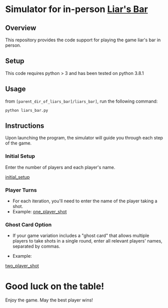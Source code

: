 # Simulator for in-person [Liar's Bar](https://liarsbar.wiki/)

## Overview

This repository provides the code support for playing the game liar's bar in person.

## Setup

This code requires python > 3 and has been tested on python 3.8.1

## Usage
from `[parent_dir_of_liars_bar]/liars_bar]`, run the following command:

```shell
python liars_bar.py
```

## Instructions
Upon launching the program, the simulator will guide you through each step of the game.

### Initial Setup
Enter the number of players and each player's name.

[initial_setup](figs/initial_setup.png)

### Player Turns
- For each iteration, you'll need to enter the name of the player taking a shot.
- Example:
[one_player_shot](figs/one_player_shot.png)

### Ghost Card Option
- If your game variation includes a "ghost card" that allows multiple players to take shots in a single round, enter all relevant players' names, separated by commas.

- Example:

[two_player_shot](figs/two_players_shot.png)

# Good luck on the table!
Enjoy the game. May the best player wins!
